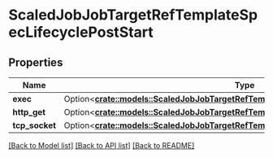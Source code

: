 # ScaledJobJobTargetRefTemplateSpecLifecyclePostStart

## Properties

Name | Type | Description | Notes
------------ | ------------- | ------------- | -------------
**exec** | Option<[**crate::models::ScaledJobJobTargetRefTemplateSpecLifecyclePostStartExec**](ScaledJob_jobTargetRef_template_spec_lifecycle_postStart_exec.md)> |  | [optional]
**http_get** | Option<[**crate::models::ScaledJobJobTargetRefTemplateSpecLifecyclePostStartHttpGet**](ScaledJob_jobTargetRef_template_spec_lifecycle_postStart_httpGet.md)> |  | [optional]
**tcp_socket** | Option<[**crate::models::ScaledJobJobTargetRefTemplateSpecLifecyclePostStartTcpSocket**](ScaledJob_jobTargetRef_template_spec_lifecycle_postStart_tcpSocket.md)> |  | [optional]

[[Back to Model list]](../README.md#documentation-for-models) [[Back to API list]](../README.md#documentation-for-api-endpoints) [[Back to README]](../README.md)


